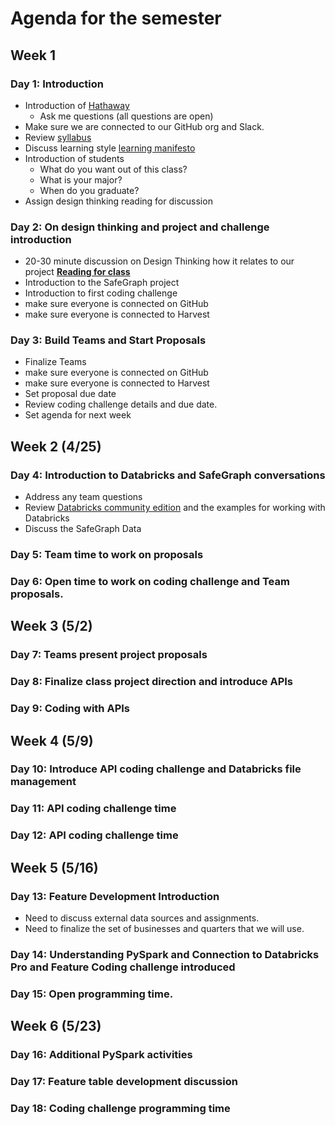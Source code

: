 # Agenda for the semester

## Week 1

### Day 1: Introduction

- Introduction of [Hathaway](https://byuidesignthinking.github.io/course_guide/slides/introduction.html#2)
    - Ask me questions (all questions are open)
- Make sure we are connected to our GitHub org and Slack.
- Review [syllabus](../README.md)
- Discuss learning style [learning manifesto](https://educate.datathink.io/posts/teaching-manifesto-hathaway/)
- Introduction of students
    - What do you want out of this class?
    - What is your major?
    - When do you graduate?
- Assign design thinking reading for discussion

### Day 2: On design thinking and project and challenge introduction

- 20-30 minute discussion on Design Thinking how it relates to our project
__[Reading for class](DT-IT.pdf)__
- Introduction to the SafeGraph project
- Introduction to first coding challenge
- make sure everyone is connected on GitHub
- make sure everyone is connected to Harvest


### Day 3: Build Teams and Start Proposals

- Finalize Teams
- make sure everyone is connected on GitHub
- make sure everyone is connected to Harvest
- Set proposal due date
- Review coding challenge details and due date.
- Set agenda for next week

## Week 2 (4/25)

### Day 4: Introduction to Databricks and SafeGraph conversations

- Address any team questions
- Review [Databricks community edition](https://github.com/BYUI451/project_safegraph/blob/main/databricks_community.md) and the examples for working with Databricks
- Discuss the SafeGraph Data

### Day 5: Team time to work on proposals

### Day 6: Open time to work on coding challenge and Team proposals.

## Week 3 (5/2)

### Day 7: Teams present project proposals

### Day 8: Finalize class project direction and introduce APIs

### Day 9: Coding with APIs

## Week 4 (5/9)

### Day 10: Introduce API coding challenge and Databricks file management

### Day 11: API coding challenge time

### Day 12: API coding challenge time

## Week 5 (5/16)

### Day 13: Feature Development Introduction

- Need to discuss external data sources and assignments.
- Need to finalize the set of businesses and quarters that we will use.

### Day 14: Understanding PySpark and Connection to Databricks Pro and Feature Coding challenge introduced

### Day 15: Open programming time.

## Week 6 (5/23)

### Day 16: Additional PySpark activities
### Day 17: Feature table development discussion

### Day 18: Coding challenge programming time